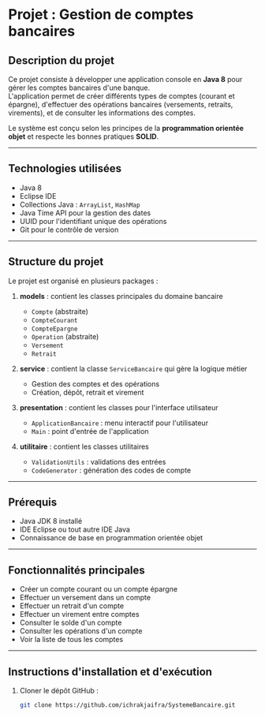 # Projet : Gestion de comptes bancaires

## Description du projet
Ce projet consiste à développer une application console en **Java 8** pour gérer les comptes bancaires d'une banque.  
L'application permet de créer différents types de comptes (courant et épargne), d'effectuer des opérations bancaires (versements, retraits, virements), et de consulter les informations des comptes.

Le système est conçu selon les principes de la **programmation orientée objet** et respecte les bonnes pratiques **SOLID**.

---

## Technologies utilisées
- Java 8  
- Eclipse IDE  
- Collections Java : `ArrayList`, `HashMap`  
- Java Time API pour la gestion des dates  
- UUID pour l'identifiant unique des opérations  
- Git pour le contrôle de version  

---

## Structure du projet
Le projet est organisé en plusieurs packages :

1. **models** : contient les classes principales du domaine bancaire  
   - `Compte` (abstraite)  
   - `CompteCourant`  
   - `CompteEpargne`  
   - `Operation` (abstraite)  
   - `Versement`  
   - `Retrait`  

2. **service** : contient la classe `ServiceBancaire` qui gère la logique métier  
   - Gestion des comptes et des opérations  
   - Création, dépôt, retrait et virement  

3. **presentation** : contient les classes pour l'interface utilisateur  
   - `ApplicationBancaire` : menu interactif pour l'utilisateur  
   - `Main` : point d'entrée de l'application  

4. **utilitaire** : contient les classes utilitaires  
   - `ValidationUtils` : validations des entrées  
   - `CodeGenerator` : génération des codes de compte  

---

## Prérequis
- Java JDK 8 installé  
- IDE Eclipse ou tout autre IDE Java  
- Connaissance de base en programmation orientée objet  

---

## Fonctionnalités principales
- Créer un compte courant ou un compte épargne  
- Effectuer un versement dans un compte  
- Effectuer un retrait d'un compte  
- Effectuer un virement entre comptes  
- Consulter le solde d'un compte  
- Consulter les opérations d'un compte  
- Voir la liste de tous les comptes  

---

## Instructions d'installation et d'exécution
1. Cloner le dépôt GitHub :  
   ```bash
   git clone https://github.com/ichrakjaifra/SystemeBancaire.git
